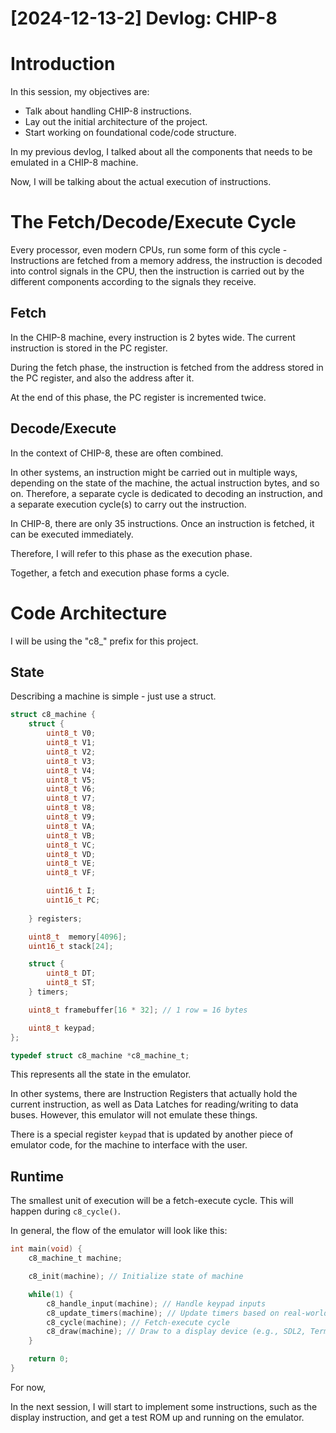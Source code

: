 # [2024-12-13-2] Devlog: CHIP-8

# Introduction

In this session, my objectives are:
- Talk about handling CHIP-8 instructions.
- Lay out the initial architecture of the project.
- Start working on foundational code/code structure.

In my previous devlog, I talked about all the components that needs to be
emulated in a CHIP-8 machine.

Now, I will be talking about the actual execution of instructions.

# The Fetch/Decode/Execute Cycle

Every processor, even modern CPUs, run some form of this cycle - Instructions
are fetched from a memory address, the instruction is decoded into control
signals in the CPU, then the instruction is carried out by the different
components according to the signals they receive.


## Fetch

In the CHIP-8 machine, every instruction is 2 bytes wide.
The current instruction is stored in the PC register.

During the fetch phase, the instruction is fetched from the address stored in
the PC register, and also the address after it.

At the end of this phase, the PC register is incremented twice.

## Decode/Execute

In the context of CHIP-8, these are often combined.

In other systems, an instruction might be carried out in multiple ways, depending
on the state of the machine, the actual instruction bytes, and so on. Therefore,
a separate cycle is dedicated to decoding an instruction, and a separate execution
cycle(s) to carry out the instruction. 

In CHIP-8, there are only 35 instructions. Once an instruction is fetched, it 
can be executed immediately.

Therefore, I will refer to this phase as the execution phase.

Together, a fetch and execution phase forms a cycle.

# Code Architecture

I will be using the "c8_" prefix for this project.

## State
Describing a machine is simple - just use a struct.

```c
struct c8_machine {
    struct {
        uint8_t V0;
        uint8_t V1;
        uint8_t V2;
        uint8_t V3;
        uint8_t V4;
        uint8_t V5;
        uint8_t V6;
        uint8_t V7;
        uint8_t V8;
        uint8_t V9;
        uint8_t VA;
        uint8_t VB;
        uint8_t VC;
        uint8_t VD;
        uint8_t VE;
        uint8_t VF;

        uint16_t I;
        uint16_t PC;
        
    } registers;

    uint8_t  memory[4096];
    uint16_t stack[24];

    struct {
        uint8_t DT;
        uint8_t ST;
    } timers;

    uint8_t framebuffer[16 * 32]; // 1 row = 16 bytes

    uint8_t keypad;
};

typedef struct c8_machine *c8_machine_t;
```

This represents all the state in the emulator.

In other systems, there are Instruction Registers that actually hold the current
instruction, as well as Data Latches for reading/writing to data buses. However,
this emulator will not emulate these things.

There is a special register `keypad` that is updated by another piece of emulator
code, for the machine to interface with the user.

## Runtime
The smallest unit of execution will be a fetch-execute cycle. This will happen
during `c8_cycle()`.

In general, the flow of the emulator will look like this:

```c
int main(void) {
    c8_machine_t machine;

    c8_init(machine); // Initialize state of machine

    while(1) {
        c8_handle_input(machine); // Handle keypad inputs
        c8_update_timers(machine); // Update timers based on real-world time
        c8_cycle(machine); // Fetch-execute cycle
        c8_draw(machine); // Draw to a display device (e.g., SDL2, Terminal, ...)
    }

    return 0;
}
```

For now, 

In the next session, I will start to implement some instructions, such as the
display instruction, and get a test ROM up and running on the emulator.